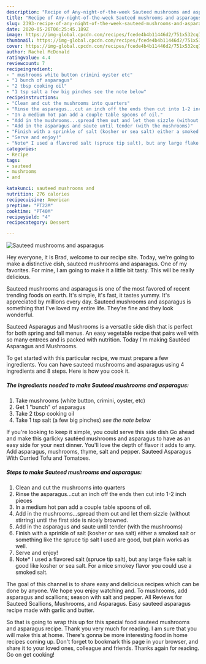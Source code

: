 ```yaml
---
description: "Recipe of Any-night-of-the-week Sauteed mushrooms and asparagus"
title: "Recipe of Any-night-of-the-week Sauteed mushrooms and asparagus"
slug: 2393-recipe-of-any-night-of-the-week-sauteed-mushrooms-and-asparagus
date: 2020-05-26T06:25:45.189Z
image: https://img-global.cpcdn.com/recipes/fcede4b4b11446d2/751x532cq70/sauteed-mushrooms-and-asparagus-recipe-main-photo.jpg
thumbnail: https://img-global.cpcdn.com/recipes/fcede4b4b11446d2/751x532cq70/sauteed-mushrooms-and-asparagus-recipe-main-photo.jpg
cover: https://img-global.cpcdn.com/recipes/fcede4b4b11446d2/751x532cq70/sauteed-mushrooms-and-asparagus-recipe-main-photo.jpg
author: Rachel McDonald
ratingvalue: 4.4
reviewcount: 7
recipeingredient:
- " mushrooms white button crimini oyster etc"
- "1 bunch of asparagus"
- "2 tbsp cooking oil"
- "1 tsp salt a few big pinches see the note below"
recipeinstructions:
- "Clean and cut the mushrooms into quarters"
- "Rinse the asparagus...cut an inch off the ends then cut into 1-2 inch pieces"
- "In a medium hot pan add a couple table spoons of oil."
- "Add in the mushrooms...spread them out and let them sizzle (without stirring) until the first side is nicely browned."
- "Add in the asparagus and saute until tender (with the mushrooms)"
- "Finish with a sprinkle of salt (kosher or sea salt) either a smoked salt or something like the spruce tip salt I used are good, but plain works as well."
- "Serve and enjoy!"
- "Note* I used a flavored salt (spruce tip salt), but any large flake salt is good like kosher or sea salt. For a nice smokey flavor you could use a smoked salt."
categories:
- Recipe
tags:
- sauteed
- mushrooms
- and

katakunci: sauteed mushrooms and 
nutrition: 276 calories
recipecuisine: American
preptime: "PT22M"
cooktime: "PT40M"
recipeyield: "4"
recipecategory: Dessert

---
```



![Sauteed mushrooms and asparagus](https://img-global.cpcdn.com/recipes/fcede4b4b11446d2/751x532cq70/sauteed-mushrooms-and-asparagus-recipe-main-photo.jpg)

Hey everyone, it is Brad, welcome to our recipe site. Today, we're going to make a distinctive dish, sauteed mushrooms and asparagus. One of my favorites. For mine, I am going to make it a little bit tasty. This will be really delicious.

Sauteed mushrooms and asparagus is one of the most favored of recent trending foods on earth. It's simple, it's fast, it tastes yummy. It's appreciated by millions every day. Sauteed mushrooms and asparagus is something that I've loved my entire life. They're fine and they look wonderful.

Sauteed Asparagus and Mushrooms is a versatile side dish that is perfect for both spring and fall menus. An easy vegetable recipe that pairs well with so many entrees and is packed with nutrition. Today I&#39;m making Sautéed Asparagus and Mushrooms.


To get started with this particular recipe, we must prepare a few ingredients. You can have sauteed mushrooms and asparagus using 4 ingredients and 8 steps. Here is how you cook it.

<!--inarticleads1-->

##### The ingredients needed to make Sauteed mushrooms and asparagus:

1. Take  mushrooms (white button, crimini, oyster, etc)
1. Get 1 &#34;bunch&#34; of asparagus
1. Take 2 tbsp cooking oil
1. Take 1 tsp salt (a few big pinches) *see the note below*


If you&#39;re looking to keep it simple, you could serve this side dish Go ahead and make this garlicky sautéed mushrooms and asparagus to have as an easy side for your next dinner. You&#39;ll love the depth of flavor it adds to any. Add asparagus, mushrooms, thyme, salt and pepper. Sauteed Asparagus With Curried Tofu and Tomatoes. 

<!--inarticleads2-->

##### Steps to make Sauteed mushrooms and asparagus:

1. Clean and cut the mushrooms into quarters
1. Rinse the asparagus...cut an inch off the ends then cut into 1-2 inch pieces
1. In a medium hot pan add a couple table spoons of oil.
1. Add in the mushrooms...spread them out and let them sizzle (without stirring) until the first side is nicely browned.
1. Add in the asparagus and saute until tender (with the mushrooms)
1. Finish with a sprinkle of salt (kosher or sea salt) either a smoked salt or something like the spruce tip salt I used are good, but plain works as well.
1. Serve and enjoy!
1. Note* I used a flavored salt (spruce tip salt), but any large flake salt is good like kosher or sea salt. For a nice smokey flavor you could use a smoked salt.


The goal of this channel is to share easy and delicious recipes which can be done by anyone. We hope you enjoy watching and. To mushrooms, add asparagus and scallions; season with salt and pepper. All Reviews for Sauteed Scallions, Mushrooms, and Asparagus. Easy sauteed asparagus recipe made with garlic and butter. 

So that is going to wrap this up for this special food sauteed mushrooms and asparagus recipe. Thank you very much for reading. I am sure that you will make this at home. There's gonna be more interesting food in home recipes coming up. Don't forget to bookmark this page in your browser, and share it to your loved ones, colleague and friends. Thanks again for reading. Go on get cooking!

